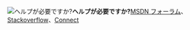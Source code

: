 <Token>![ヘルプが必要ですか?](media/needhelp_person_icon.png)**ヘルプが必要ですか?**[MSDN フォーラム](https://social.msdn.microsoft.com/Forums/sqlserver/en-US/home?forum=SQLServer2016)、[Stackoverflow](https://stackoverflow.com/questions/tagged/sql-server-2016)、[Connect](https://connect.microsoft.com/SQLServer/Feedback)</Token>
